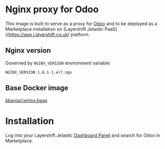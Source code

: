 # Nginx proxy for Odoo

This image is built to serve as a proxy for [Odoo](https://hub.docker.com/r/bbania/odoo-centos/) and to be deployed as a Marketplace installation on [Layershift Jelastic PaaS]((https://app.j.layershift.co.uk) platform.

## Nginx version

Governed by `NGINX_VERSION` environment variable:

```
NGINX_VERSION 1.8.1-1.el7.ngx
```

## Base Docker image

[bbania/centos:base](https://hub.docker.com/r/bbania/centos/)

# Installation

Log into your Layershift Jelastic [Dashboard Panel](https://app.j.layershift.co.uk) and search for *Odoo* in Marketplace.


